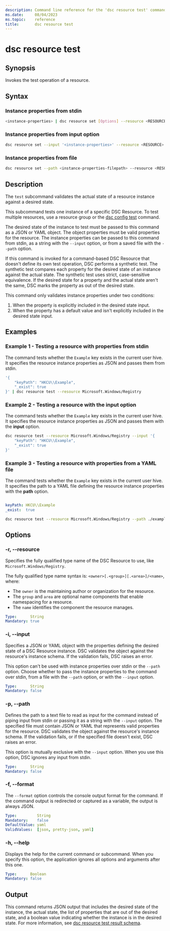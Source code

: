 ```yaml
---
description: Command line reference for the 'dsc resource test' command
ms.date:     08/04/2023
ms.topic:    reference
title:       dsc resource test
---
```


# dsc resource test

## Synopsis

Invokes the test operation of a resource.

## Syntax

### Instance properties from stdin

```sh
<instance-properties> | dsc resource set [Options] --resource <RESOURCE>
```

### Instance properties from input option

```sh
dsc resource set --input '<instance-properties>' --resource <RESOURCE>
```

### Instance properties from file

```sh
dsc resource set --path <instance-properties-filepath> --resource <RESOURCE>
```

## Description

The `test` subcommand validates the actual state of a resource instance against a desired state.

This subcommand tests one instance of a specific DSC Resource. To test multiple resources, use a
resource group or the [dsc config test][01] command.

The desired state of the instance to test must be passed to this command as a JSON or YAML object.
The object properties must be valid properties for the resource. The instance properties can be
passed to this command from stdin, as a string with the `--input` option, or from a saved file with
the `--path` option.

If this command is invoked for a command-based DSC Resource that doesn't define its own test
operation, DSC performs a synthetic test. The synthetic test compares each property for the desired
state of an instance against the actual state. The synthetic test uses strict, case-sensitive
equivalence. If the desired state for a property and the actual state aren't the same, DSC marks
the property as out of the desired state.

This command only validates instance properties under two conditions:

1. When the property is explicitly included in the desired state input.
1. When the property has a default value and isn't explicitly included in the desired state input.

## Examples

### Example 1 - Testing a resource with properties from stdin

The command tests whether the `Example` key exists in the current user hive. It specifies the
resource instance properties as JSON and passes them from stdin.

```sh
'{
    "keyPath": "HKCU\\Example",
    "_exist": true
}' | dsc resource test --resource Microsoft.Windows/Registry
```

### Example 2 - Testing a resource with the input option

The command tests whether the `Example` key exists in the current user hive. It specifies the
resource instance properties as JSON and passes them with the **input** option.

```sh
dsc resource test --resource Microsoft.Windows/Registry --input '{
    "keyPath": "HKCU\\Example",
    "_exist": true
}'
```

### Example 3 - Testing a resource with properties from a YAML file

The command tests whether the `Example` key exists in the current user hive. It specifies the
path to a YAML file defining the resource instance properties with the **path** option.

```sh
```

```yaml
keyPath: HKCU\\Example
_exist:  true
```

```sh
dsc resource test --resource Microsoft.Windows/Registry --path ./example.yaml
```

## Options

### -r, --resource

Specifies the fully qualified type name of the DSC Resource to use, like
`Microsoft.Windows/Registry`.

The fully qualified type name syntax is: `<owner>[.<group>][.<area>]/<name>`, where:

- The `owner` is the maintaining author or organization for the resource.
- The `group` and `area` are optional name components that enable namespacing for a resource.
- The `name` identifies the component the resource manages.

```yaml
Type:      String
Mandatory: true
```

### -i, --input

Specifies a JSON or YAML object with the properties defining the desired state of a DSC Resource
instance. DSC validates the object against the resource's instance schema. If the validation fails,
DSC raises an error.

This option can't be used with instance properties over stdin or the `--path` option. Choose
whether to pass the instance properties to the command over stdin, from a file with the `--path`
option, or with the `--input` option.

```yaml
Type:      String
Mandatory: false
```

### -p, --path

Defines the path to a text file to read as input for the command instead of piping input from stdin
or passing it as a string with the `--input` option. The specified file must contain JSON or YAML
that represents valid properties for the resource. DSC validates the object against the resource's
instance schema. If the validation fails, or if the specified file doesn't exist, DSC raises an
error.

This option is mutually exclusive with the `--input` option. When you use this option, DSC
ignores any input from stdin.

```yaml
Type:      String
Mandatory: false
```

### -f, --format

The `--format` option controls the console output format for the command. If the command output is
redirected or captured as a variable, the output is always JSON.

```yaml
Type:         String
Mandatory:    false
DefaultValue: yaml
ValidValues:  [json, pretty-json, yaml]
```

### -h, --help

Displays the help for the current command or subcommand. When you specify this option, the
application ignores all options and arguments after this one.

```yaml
Type:      Boolean
Mandatory: false
```

## Output

This command returns JSON output that includes the desired state of the instance, the actual state,
the list of properties that are out of the desired state, and a boolean value indicating whether
the instance is in the desired state. For more information, see
[dsc resource test result schema][02].

[01]: ../config/test.md
[02]: ../../schemas/outputs/resource/test.md
